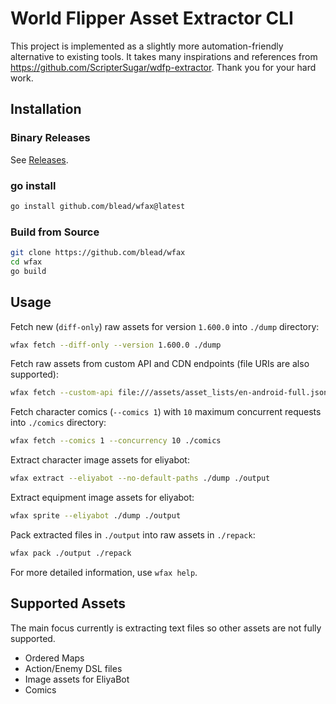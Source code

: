 # World Flipper Asset Extractor CLI

This project is implemented as a slightly more automation-friendly alternative to existing tools.
It takes many inspirations and references from https://github.com/ScripterSugar/wdfp-extractor.
Thank you for your hard work.

## Installation

### Binary Releases
See [Releases](https://github.com/blead/wfax/releases).

### go install
```sh
go install github.com/blead/wfax@latest
```

### Build from Source
```sh
git clone https://github.com/blead/wfax
cd wfax
go build
```

## Usage
Fetch new (`diff-only`) raw assets for version `1.600.0` into `./dump` directory:
```sh
wfax fetch --diff-only --version 1.600.0 ./dump
```

Fetch raw assets from custom API and CDN endpoints (file URIs are also supported):
```sh
wfax fetch --custom-api file:///assets/asset_lists/en-android-full.json --custom-cdn file:///.cdn ./dump
```

Fetch character comics (`--comics 1`) with `10` maximum concurrent requests into `./comics` directory:
```sh
wfax fetch --comics 1 --concurrency 10 ./comics
```

Extract character image assets for eliyabot:
```sh
wfax extract --eliyabot --no-default-paths ./dump ./output
```

Extract equipment image assets for eliyabot:
```sh
wfax sprite --eliyabot ./dump ./output
```

Pack extracted files in `./output` into raw assets in `./repack`:
```sh
wfax pack ./output ./repack
```

For more detailed information, use `wfax help`.

## Supported Assets
The main focus currently is extracting text files so other assets are not fully supported.
* Ordered Maps
* Action/Enemy DSL files
* Image assets for EliyaBot
* Comics
